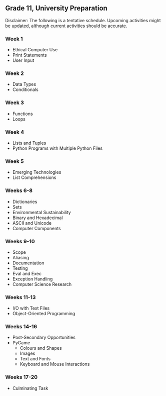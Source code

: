 ## Grade 11, University Preparation

Disclaimer: The following is a tentative schedule. Upcoming activities might be updated, although current activities should be accurate.

### Week 1

* Ethical Computer Use
* Print Statements
* User Input

### Week 2

* Data Types
* Conditionals

### Week 3

* Functions
* Loops

### Week 4

* Lists and Tuples
* Python Programs with Multiple Python Files

### Week 5

* Emerging Technologies
* List Comprehensions

### Weeks 6-8

* Dictionaries
* Sets
* Environmental Sustainability
* Binary and Hexadecimal
* ASCII and Unicode
* Computer Components

### Weeks 9-10

* Scope
* Aliasing
* Documentation
* Testing
* Eval and Exec
* Exception Handling
* Computer Science Research

### Weeks 11-13

* I/O with Text Files
* Object-Oriented Programming

### Weeks 14-16

* Post-Secondary Opportunities
* PyGame 
  * Colours and Shapes
  * Images
  * Text and Fonts
  * Keyboard and Mouse Interactions

### Weeks 17-20

* Culminating Task

